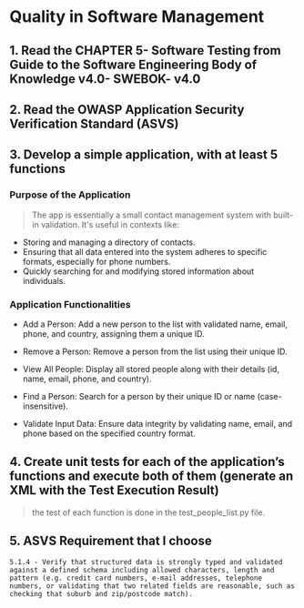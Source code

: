# Quality in Software Management

## 1. Read the CHAPTER 5- Software Testing from Guide to the Software Engineering Body of Knowledge v4.0- SWEBOK- v4.0

## 2. Read the OWASP Application Security Verification Standard (ASVS)

## 3. Develop a simple application, with at least 5 functions

### Purpose of the Application

> The app is essentially a small contact management system with built-in validation. It's useful in contexts like:

- Storing and managing a directory of contacts.
- Ensuring that all data entered into the system adheres to specific formats, especially for phone numbers.
- Quickly searching for and modifying stored information about individuals.

### Application Functionalities

- Add a Person:
  Add a new person to the list with validated name, email, phone, and country, assigning them a unique ID.

- Remove a Person:
  Remove a person from the list using their unique ID.

- View All People:
  Display all stored people along with their details (id, name, email, phone, and country).

- Find a Person:
  Search for a person by their unique ID or name (case-insensitive).

- Validate Input Data:
  Ensure data integrity by validating name, email, and phone based on the specified country format.

## 4. Create unit tests for each of the application’s functions and execute both of them (generate an XML with the Test Execution Result)

> the test of each function is done in the test_people_list.py file.

## 5. ASVS Requirement that I choose

>

    5.1.4 - Verify that structured data is strongly typed and validated against a defined schema including allowed characters, length and pattern (e.g. credit card numbers, e-mail addresses, telephone numbers, or validating that two related fields are reasonable, such as checking that suburb and zip/postcode match).
